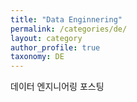```yaml
---
title: "Data Enginnering"
permalink: /categories/de/
layout: category
author_profile: true
taxonomy: DE
---
```


데이터 엔지니어링 포스팅